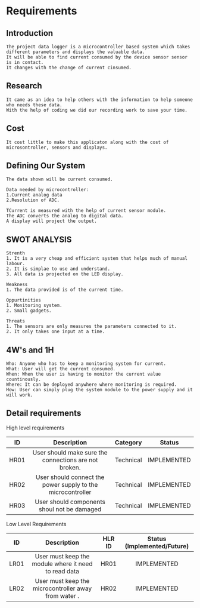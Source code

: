 # Requirements
## Introduction
    The project data logger is a microcontroller based system which takes different parameters and displays the valuable data.
    It will be able to find current consumed by the device sensor sensor is in contact. 
    It changes with the change of current cinsumed.
    


## Research
    It came as an idea to help others with the information to help someone who needs these data.
    With the help of coding we did our recording work to save your time.
    
## Cost
    It cost little to make this applicaton along with the cost of microsontroller, sensors and displays.
    
## Defining Our System
    The data shown will be current consumed.
    
    Data needed by microcontroller:
    1.Current analog data
    2.Resolution of ADC.
    
    TCurrent is measured with the help of current sensor module. 
    The ADC converts the analog to digital data.
    A display will project the output.
    
## SWOT ANALYSIS
    Strenth
    1. It is a very cheap and efficient system that helps much of manual labour.
    2. It is simplae to use and understand.
    3. All data is projected on the LED display.
    
    Weakness
    1. The data provided is of the current time.
    
    Oppurtinities
    1. Monitoring system.
    2. Small gadgets.
    
    Threats
    1. The sensors are only measures the parameters connected to it.
    2. It only takes one input at a time.

## 4W's and 1H
    Who: Anyone who has to keep a monitoring system for current.
    What: User will get the current consumed.
    When: When the user is having to monitor the current value countinously.
    Where: It can be deployed anywhere where monitoring is required.
    How: User can simply plug the system module to the power supply and it will work.

## Detail requirements

High level requirements

|**ID**|**Description**|**Category**|**Status**|
| :-: | :-: | :-: | :-: |
|HR01|User should make sure the connections are not broken.|Technical|IMPLEMENTED|
|HR02|User should connect the power supply to the microcontroller |Technical|IMPLEMENTED|
|HR03|User should components shoul not be damaged|Technical|IMPLEMENTED|

Low Level Requirements

|**ID**|**Description**|**HLR ID**|**Status (Implemented/Future)**|
| :-: | :-: | :-: | :-: |
|LR01|User must keep the module where it need to read data|HR01|IMPLEMENTED|
|LR02|User must keep the microcontroller away from water .|HR02|IMPLEMENTED|

